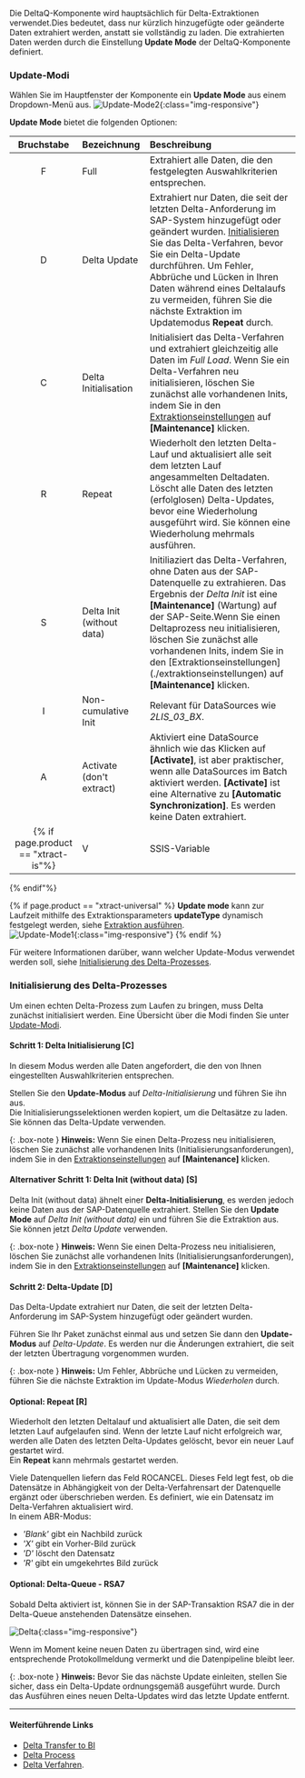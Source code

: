 Die DeltaQ-Komponente wird hauptsächlich für Delta-Extraktionen verwendet.Dies bedeutet, dass nur kürzlich hinzugefügte oder geänderte Daten extrahiert werden, anstatt sie vollständig zu laden.
Die extrahierten Daten werden durch die Einstellung **Update Mode** der DeltaQ-Komponente definiert.

### Update-Modi

Wählen Sie im Hauptfenster der Komponente ein **Update Mode** aus einem Dropdown-Menü aus.
![Update-Mode2](/img/content/deltaq-extraction-seetings.png ){:class="img-responsive"}

**Update Mode** bietet die folgenden Optionen:

<!---    ab hier überprüfen -->

| Bruchstabe| Bezeichnung | Beschreibung |
| :------: |:--- | :--- |
| F | Full | Extrahiert alle Daten, die den festgelegten Auswahlkriterien entsprechen.
| D | Delta Update | Extrahiert nur Daten, die seit der letzten Delta-Anforderung im SAP-System hinzugefügt oder geändert wurden. [Initialisieren](#initialisierung-des-delta-prozesses) Sie das Delta-Verfahren, bevor Sie ein Delta-Update durchführen. Um Fehler, Abbrüche und Lücken in Ihren Daten während eines Deltalaufs zu vermeiden, führen Sie die nächste Extraktion im Updatemodus **Repeat** durch. |
| C | Delta Initialisation | Initialisiert das Delta-Verfahren und extrahiert gleichzeitig alle Daten im *Full Load*. Wenn Sie ein Delta-Verfahren neu initialisieren, löschen Sie zunächst alle vorhandenen Inits, indem Sie in den [Extraktionseinstellungen](./extraktionseinstellungen) auf **[Maintenance]** klicken.
| R | Repeat | Wiederholt den letzten Delta-Lauf und aktualisiert alle seit dem letzten Lauf angesammelten Deltadaten. Löscht alle Daten des letzten (erfolglosen) Delta-Updates, bevor eine Wiederholung ausgeführt wird. Sie können eine Wiederholung mehrmals ausführen.
| S | Delta Init (without data) | Initiliaziert das Delta-Verfahren, ohne Daten aus der SAP-Datenquelle zu extrahieren. Das Ergebnis der *Delta Init* ist eine **[Maintenance]** (Wartung) auf der SAP-Seite.Wenn Sie einen Deltaprozess neu initialisieren, löschen Sie zunächst alle vorhandenen Inits, indem Sie in den [Extraktionseinstellungen] (./extraktionseinstellungen) auf **[Maintenance]** klicken.|
| I | Non-cumulative Init | Relevant für DataSources wie *2LIS_03_BX*.  |
| A | Activate (don't extract) | Aktiviert eine DataSource ähnlich wie das Klicken auf **[Activate]**, ist aber praktischer, wenn alle DataSources im Batch aktiviert werden. **[Activate]** ist eine Alternative zu **[Automatic Synchronization]**.  Es werden keine Daten extrahiert. |
{% if page.product == "xtract-is"%}| V | SSIS-Variable | Wenn **V** ausgewählt ist, muss in den [Extraktionseinstellungen](./extraktionseinstellungen#misc) ein Variablenname eingegeben werden. Die gleiche SSIS-Variable muss in SSIS angelegt und mit einem Wert versehen werden. Die folgenden Werte sind möglich: F, D, C, R, S, I und A. |
{% endif"%}

{% if page.product == "xtract-universal" %}
**Update mode** kann zur Laufzeit mithilfe des Extraktionsparameters **updateType** dynamisch festgelegt werden, siehe [Extraktion ausführen](../extraktionen-ausfuehren-und-einplanen/extraktionsparameter#extraktion-ausführen).<br>
![Update-Mode1](/img/content/updatetype_runtime_parameter.png ){:class="img-responsive"}
{% endif %}

Für weitere Informationen darüber, wann welcher Update-Modus verwendet werden soll, siehe [Initialisierung des Delta-Prozesses](#initialisierung-des-delta-prozesses).


### Initialisierung des Delta-Prozesses

Um einen echten Delta-Prozess zum Laufen zu bringen, muss Delta zunächst initialisiert werden. Eine Übersicht über die Modi finden Sie unter [Update-Modi](#update-modi).

#### Schritt 1: Delta Initialisierung [C]
In diesem Modus werden alle Daten angefordert, die den von Ihnen eingestellten Auswahlkriterien entsprechen.

Stellen Sie den **Update-Modus** auf *Delta-Initialisierung* und führen Sie ihn aus.<br>
Die Initialisierungsselektionen werden kopiert, um die Deltasätze zu laden. Sie können das Delta-Update verwenden.

{: .box-note } 
**Hinweis:** Wenn Sie einen Delta-Prozess neu initialisieren, löschen Sie zunächst alle vorhandenen Inits (Initialisierungsanforderungen), indem Sie in den [Extraktionseinstellungen](./extraktionseinstellungen) auf **[Maintenance]** klicken.

#### Alternativer Schritt 1: Delta Init (without data) [S]
Delta Init (without data) ähnelt einer **Delta-Initialisierung**, es werden jedoch keine Daten aus der SAP-Datenquelle extrahiert.
Stellen Sie den **Update Mode** auf *Delta Init (without data)* ein und führen Sie die Extraktion aus.<br>
Sie können jetzt *Delta Update* verwenden.

{: .box-note } 
**Hinweis:** Wenn Sie einen Delta-Prozess neu initialisieren, löschen Sie zunächst alle vorhandenen Inits (Initialisierungsanforderungen), indem Sie in den [Extraktionseinstellungen](./extraktionseinstellungen) auf **[Maintenance]** klicken.

#### Schritt 2: Delta-Update [D]
Das Delta-Update extrahiert nur Daten, die seit der letzten Delta-Anforderung im SAP-System hinzugefügt oder geändert wurden.

Führen Sie Ihr Paket zunächst einmal aus und setzen Sie dann den **Update-Modus** auf *Delta-Update*.
Es werden nur die Änderungen extrahiert, die seit der letzten Übertragung vorgenommen wurden.

{: .box-note } 
**Hinweis:** Um Fehler, Abbrüche und Lücken zu vermeiden, führen Sie die nächste Extraktion im Update-Modus *Wiederholen* durch.

#### Optional: Repeat [R]
Wiederholt den letzten Deltalauf und aktualisiert alle Daten, die seit dem letzten Lauf aufgelaufen sind. Wenn der letzte Lauf nicht erfolgreich war, werden alle Daten des letzten Delta-Updates gelöscht, bevor ein neuer Lauf gestartet wird.<br>
Ein **Repeat** kann mehrmals gestartet werden.

Viele Datenquellen liefern das Feld ROCANCEL. Dieses Feld legt fest, ob die Datensätze in Abhängigkeit von der Delta-Verfahrensart der Datenquelle ergänzt oder überschrieben werden. Es definiert, wie ein Datensatz im Delta-Verfahren aktualisiert wird.<br>
In einem ABR-Modus: <br>
* *'Blank'* gibt ein Nachbild zurück<br>
* *'X'* gibt ein Vorher-Bild zurück<br>
* *'D'* löscht den Datensatz<br>
* *'R'* gibt ein umgekehrtes Bild zurück

#### Optional: Delta-Queue - RSA7
Sobald Delta aktiviert ist, können Sie in der SAP-Transaktion RSA7 die in der Delta-Queue anstehenden Datensätze einsehen.

![Delta](/img/content/Delta.png){:class="img-responsive"}

Wenn im Moment keine neuen Daten zu übertragen sind, wird eine entsprechende Protokollmeldung vermerkt und die Datenpipeline bleibt leer.

{: .box-note } 
**Hinweis:** Bevor Sie das nächste Update einleiten, stellen Sie sicher, dass ein Delta-Update ordnungsgemäß ausgeführt wurde. Durch das Ausführen eines neuen Delta-Updates wird das letzte Update entfernt. 


*****
#### Weiterführende Links
- [Delta Transfer to BI](https://help.sap.com/doc/saphelp_nw70/7.0.31/en-US/37/4f3ca8b672a34082ab3085d3c22145/content.htm?no_cache=true)
- [Delta Process](https://help.sap.com/viewer/ccc9cdbdc6cd4eceaf1e5485b1bf8f4b/7.4.23/en-US/4f18f6aa3fca410ae10000000a42189d.html)
- [Delta Verfahren](http://help.sap.com/saphelp_nw73/helpdata/de/4f/18f6aa3fca410ae10000000a42189d/content.htm).